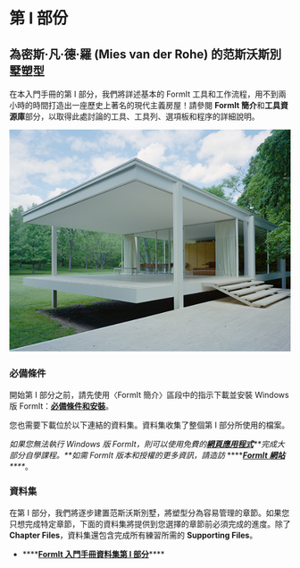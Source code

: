 # 第 I 部份

## 為密斯·凡·德·羅 (Mies van der Rohe) 的范斯沃斯別墅塑型

在本入門手冊的第 I 部分，我們將詳述基本的 FormIt 工具和工作流程，用不到兩小時的時間打造出一座歷史上著名的現代主義房屋！請參閱 **FormIt 簡介**和**工具資源庫**部分，以取得此處討論的工具、工具列、選項板和程序的詳細說明。



![范斯沃斯別墅](../../.gitbook/assets/49e004f3-d500-4890-9188-e8a87c1e396a-2.png)

### 必備條件

開始第 I 部分之前，請先使用〈FormIt 簡介〉區段中的指示下載並安裝 Windows 版 FormIt：[**必備條件和安裝**](../../formit-introduction/prerequisites-and-installation.md)。

您也需要下載位於以下連結的資料集。資料集收集了整個第 I 部分所使用的檔案。

_如果您無法執行 Windows 版 FormIt，則可以使用免費的_[_**網頁應用程式**_](https://formit.autodesk.com/app)_**完成大部分自學課程。**如需 FormIt 版本和授權的更多資訊，請造訪_ ****[_**FormIt 網站**_](https://formit.autodesk.com)_\*\*\*\*_。

### 資料集

在第 I 部分，我們將逐步建置范斯沃斯別墅，將塑型分為容易管理的章節。如果您只想完成特定章節，下面的資料集將提供到您選擇的章節前必須完成的進度。除了 **Chapter Files**，資料集還包含完成所有練習所需的 **Supporting Files**。

* \*\*\*\*[**FormIt 入門手冊資料集第 I 部分**](https://formit-help.s3.amazonaws.com/FormIt+Primer+Part+1+Datasets.zip)\*\*\*\*

